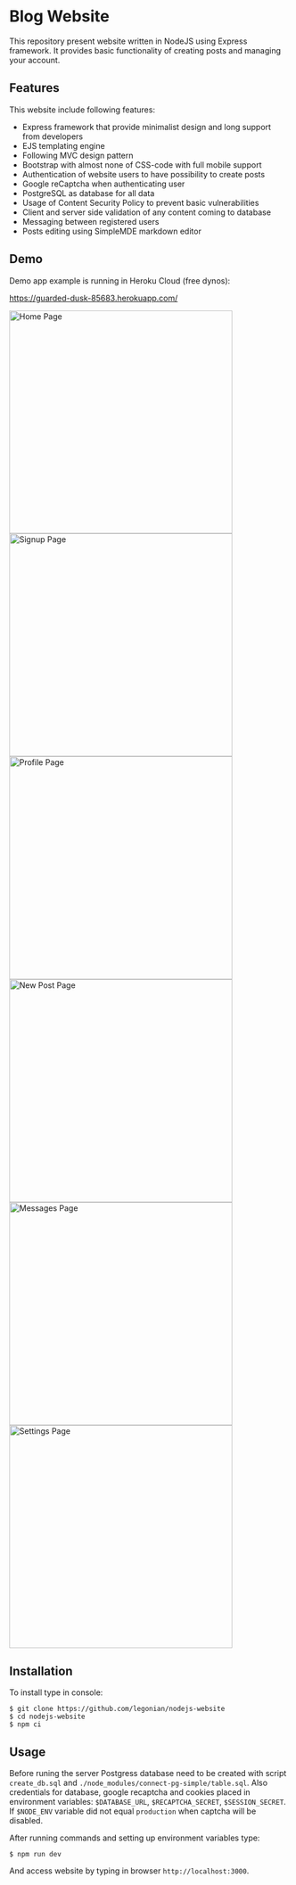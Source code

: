 # Blog Website

This repository present website written in NodeJS using Express framework.
It provides basic functionality of creating posts and managing your account.

## Features

This website include following features:
+ Express framework that provide minimalist design and long support from developers
+ EJS templating engine
+ Following MVC design pattern
+ Bootstrap with almost none of CSS-code with full mobile support
+ Authentication of website users to have possibility to create posts
+ Google reCaptcha when authenticating user
+ PostgreSQL as database for all data
+ Usage of Content Security Policy to prevent basic vulnerabilities
+ Client and server side validation of any content coming to database
+ Messaging between registered users
+ Posts editing using SimpleMDE markdown editor

## Demo
Demo app example is running in Heroku Cloud (free dynos):

https://guarded-dusk-85683.herokuapp.com/

<img align="left" width="400" alt="Home Page" src="https://github.com/legonian/nodejs-website/raw/master/public/images/example-pages-440x850/home-page.png">
<img width="400" alt="Signup Page" src="https://github.com/legonian/nodejs-website/raw/master/public/images/example-pages-440x850/signup.png">

<img align="left" width="400" alt="Profile Page" src="https://github.com/legonian/nodejs-website/raw/master/public/images/example-pages-440x850/profile.png">
<img width="400" alt="New Post Page" src="https://github.com/legonian/nodejs-website/raw/master/public/images/example-pages-440x850/new-post.png">

<img align="left" width="400" alt="Messages Page" src="https://github.com/legonian/nodejs-website/raw/master/public/images/example-pages-440x850/messages.png">
<img width="400" alt="Settings Page" src="https://github.com/legonian/nodejs-website/raw/master/public/images/example-pages-440x850/settings.png">

## Installation

To install type in console:

```
$ git clone https://github.com/legonian/nodejs-website
$ cd nodejs-website
$ npm ci
```

## Usage

Before runing the server Postgress database need to be created with script
``create_db.sql`` and ``./node_modules/connect-pg-simple/table.sql``.
Also credentials for database, google recaptcha and cookies placed in
environment variables: ``$DATABASE_URL``, ``$RECAPTCHA_SECRET``,
``$SESSION_SECRET``. If ``$NODE_ENV`` variable did not equal ``production``
when captcha will be disabled.

After running commands and setting up environment variables type:

```
$ npm run dev
```

And access website by typing in browser ``http://localhost:3000``.
